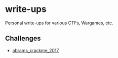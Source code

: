 # write-ups

Personal write-ups for various CTFs, Wargames, etc.

## Challenges

* [abrams_crackme_2017](challenges/abrams_crackme_2017/)
